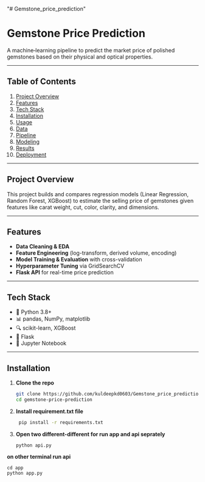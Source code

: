 "# Gemstone_price_prediction" 
# Gemstone Price Prediction

A machine‐learning pipeline to predict the market price of polished gemstones based on their physical and optical properties.

---

## Table of Contents

1. [Project Overview](#project-overview)  
2. [Features](#features)  
3. [Tech Stack](#tech-stack)  
4. [Installation](#installation)  
5. [Usage](#usage)  
6. [Data](#data)  
7. [Pipeline](#pipeline)  
8. [Modeling](#modeling)  
9. [Results](#results)  
10. [Deployment](#deployment)

---

## Project Overview

This project builds and compares regression models (Linear Regression, Random Forest, XGBoost) to estimate the selling price of gemstones given features like carat weight, cut, color, clarity, and dimensions.

---

## Features

- **Data Cleaning & EDA**  
- **Feature Engineering** (log-transform, derived volume, encoding)  
- **Model Training & Evaluation** with cross-validation  
- **Hyperparameter Tuning** via GridSearchCV  
- **Flask API** for real-time price prediction  

---

## Tech Stack

- 🐍 Python 3.8+  
- 📊 pandas, NumPy, matplotlib  
- 🔍 scikit-learn, XGBoost  
- 🔧 Flask  
- 📒 Jupyter Notebook  

---

## Installation

1. **Clone the repo**  
   ```bash
   git clone https://github.com/kuldeepkd0603/Gemstone_price_prediction.git
   cd gemstone-price-prediction
2. **Install requirement.txt file**
   ```bash
    pip install -r requirements.txt 

3. **Open two different-different for run app and api seprately**
   ```base 
   python api.py
**on other terminal run api**
   ```base
   cd app
   python app.py


